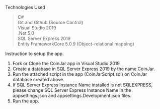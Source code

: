 Technologies Used
>C#</br>
>Git and Github (Source Control)</br>
>Visual Studio 2019</br>
>.Net 5.0 </br>
>SQL Server Express 2019 </br>
>Entity FrameworkCore 5.0.9 (Object–relational mapping) </br>

Instruction to setup the app. </br>
1. Fork or Clone the CoinJar app in Visual Studio 2019</br>
2. Create a database in SQL Server Express 2019 by the name CoinJar.</br>
3. Run the attached script in the app (CoinJarScript.sql) on CoinJar database created above.</br>
4. If SQL Server Express Instance Name installed is not SQLEXPRESS, please change SQL Server Express Instance Name in the appsettings.json and appsettings.Development.json files.</br>
5. Run the app.</br></br>
